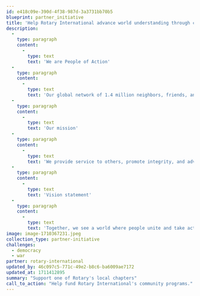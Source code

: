 ```yaml
---
id: e418c09e-390d-4f38-987d-3a3731bb70b5
blueprint: partner_initiative
title: 'Help Rotary International advance world understanding through community action.'
description:
  -
    type: paragraph
    content:
      -
        type: text
        text: 'We are People of Action'
  -
    type: paragraph
    content:
      -
        type: text
        text: 'Our global network of 1.4 million neighbors, friends, and leaders volunteer their skills and resources to solve issues and address community needs.'
  -
    type: paragraph
    content:
      -
        type: text
        text: 'Our mission'
  -
    type: paragraph
    content:
      -
        type: text
        text: 'We provide service to others, promote integrity, and advance world understanding, goodwill, and peace through our fellowship of business, professional, and community leaders.'
  -
    type: paragraph
    content:
      -
        type: text
        text: 'Vision statement'
  -
    type: paragraph
    content:
      -
        type: text
        text: 'Together, we see a world where people unite and take action to create lasting change — across the globe, in our communities, and in ourselves.'
image: image-1710367231.jpeg
collection_type: partner-initiative
challenges:
  - democracy
  - war
partner: rotary-international
updated_by: 46c097c5-771c-49e2-b8c6-ba6009ae7172
updated_at: 1711412895
summary: "Support one of Rotary's local chapters"
call_to_action: "Help fund Rotary International's community programs."
---
```

